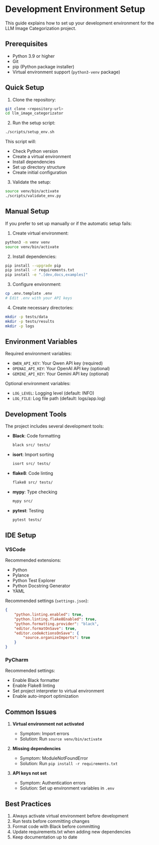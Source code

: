 # Development Environment Setup

This guide explains how to set up your development environment for the LLM Image Categorization project.

## Prerequisites

- Python 3.9 or higher
- Git
- pip (Python package installer)
- Virtual environment support (`python3-venv` package)

## Quick Setup

1. Clone the repository:
```bash
git clone <repository-url>
cd llm_image_categorizator
```

2. Run the setup script:
```bash
./scripts/setup_env.sh
```

This script will:
- Check Python version
- Create a virtual environment
- Install dependencies
- Set up directory structure
- Create initial configuration

3. Validate the setup:
```bash
source venv/bin/activate
./scripts/validate_env.py
```

## Manual Setup

If you prefer to set up manually or if the automatic setup fails:

1. Create virtual environment:
```bash
python3 -m venv venv
source venv/bin/activate
```

2. Install dependencies:
```bash
pip install --upgrade pip
pip install -r requirements.txt
pip install -e ".[dev,docs,examples]"
```

3. Configure environment:
```bash
cp .env.template .env
# Edit .env with your API keys
```

4. Create necessary directories:
```bash
mkdir -p tests/data
mkdir -p tests/results
mkdir -p logs
```

## Environment Variables

Required environment variables:
- `QWEN_API_KEY`: Your Qwen API key (required)
- `OPENAI_API_KEY`: Your OpenAI API key (optional)
- `GEMINI_API_KEY`: Your Gemini API key (optional)

Optional environment variables:
- `LOG_LEVEL`: Logging level (default: INFO)
- `LOG_FILE`: Log file path (default: logs/app.log)

## Development Tools

The project includes several development tools:

- **Black**: Code formatting
  ```bash
  black src/ tests/
  ```

- **isort**: Import sorting
  ```bash
  isort src/ tests/
  ```

- **flake8**: Code linting
  ```bash
  flake8 src/ tests/
  ```

- **mypy**: Type checking
  ```bash
  mypy src/
  ```

- **pytest**: Testing
  ```bash
  pytest tests/
  ```

## IDE Setup

### VSCode

Recommended extensions:
- Python
- Pylance
- Python Test Explorer
- Python Docstring Generator
- YAML

Recommended settings (`settings.json`):
```json
{
    "python.linting.enabled": true,
    "python.linting.flake8Enabled": true,
    "python.formatting.provider": "black",
    "editor.formatOnSave": true,
    "editor.codeActionsOnSave": {
        "source.organizeImports": true
    }
}
```

### PyCharm

Recommended settings:
- Enable Black formatter
- Enable Flake8 linting
- Set project interpreter to virtual environment
- Enable auto-import optimization

## Common Issues

1. **Virtual environment not activated**
   - Symptom: Import errors
   - Solution: Run `source venv/bin/activate`

2. **Missing dependencies**
   - Symptom: ModuleNotFoundError
   - Solution: Run `pip install -r requirements.txt`

3. **API keys not set**
   - Symptom: Authentication errors
   - Solution: Set up environment variables in `.env`

## Best Practices

1. Always activate virtual environment before development
2. Run tests before committing changes
3. Format code with Black before committing
4. Update requirements.txt when adding new dependencies
5. Keep documentation up to date 